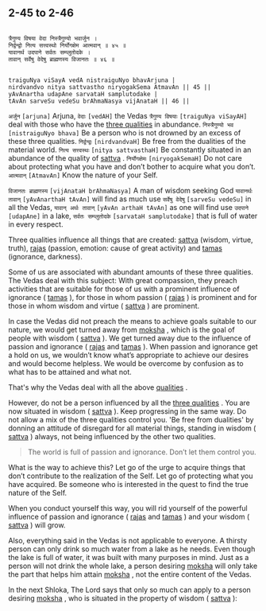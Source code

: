 ## 2-45 to 2-46


```shloka-sa

त्रैगुण्य विषया वेदा निस्त्रैगुण्यो भवार्जुन ।
निर्द्वन्द्वो नित्य सत्त्वस्थो निर्योगक्षेम आत्मवान् ॥ ४५ ॥
यावानर्थ उदपाने सर्वतः सम्प्लुतोदके ।
तावान् सर्वेषु वेदेषु ब्राह्मणस्य विजानतः ॥ ४६ ॥

```
```shloka-sa-hk

traiguNya viSayA vedA nistraiguNyo bhavArjuna |
nirdvandvo nitya sattvastho niryogakSema AtmavAn || 45 ||
yAvAnartha udapAne sarvataH samplutodake |
tAvAn sarveSu vedeSu brAhmaNasya vijAnataH || 46 ||

```
`अर्जुन` `[arjuna]` Arjuna, `वेदाः` `[vedAH]` the Vedas `त्रैगुण्य विषयाः` `[traiguNya viSayAH]` deal with those who have the 
[three qualities](satva_rajas_tamas)
 in abundance. `निस्त्रैगुण्यो भव` `[nistraiguNyo bhava]` Be a person who is not drowned by an excess of these three qualities. `निर्द्वन्द्वः` `[nirdvandvaH]` Be free from the dualities of the material world. `नित्य सत्त्वस्थः` `[nitya sattvasthaH]` Be constantly situated in an abundance of the quality of 
[sattva](sattva)
. `निर्योगक्षेमः` `[niryogakSemaH]` Do not care about protecting what you have and don’t bother to acquire what you don’t. `आत्मवान्` `[AtmavAn]` Know the nature of your Self.

`विजानतः ब्राह्मणस्य` `[vijAnataH brAhmaNasya]` A man of wisdom seeking God `यावानर्थः तावान्` `[yAvAnarthaH tAvAn]` will find as much use `सर्वेषु वेदेषु` `[sarveSu vedeSu]` in all the Vedas, `यावान् अर्थः तावान्` `[yAvAn arthaH tAvAn]` as one will find use `उदपाने` `[udapAne]` in a lake, `सर्वतः सम्प्लुतोदके` `[sarvataH samplutodake]` that is full of water in every respect.

<a name='satva_rajas_tamas'></a>
Three qualities influence all things that are created: 
[sattva](sattva)
 (wisdom, virtue, truth), 
[rajas](rajas)
 (passion, emotion: cause of great activity) and 
[tamas](tamas)
 (ignorance, darkness). 

Some of us are associated with abundant amounts of these three qualities. The Vedas deal with this subject: With great compassion, they preach activities that are suitable for those of us with a prominent influence of ignorance (
[tamas](tamas)
), for those in whom passion (
[rajas](rajas)
) is prominent and for those in whom wisdom and virtue (
[sattva](sattva)
) are prominent. 

In case the Vedas did not preach the means to achieve goals suitable to our nature, we would get turned away from 
[moksha](Moksha)
, which is the goal of people with wisdom (
[sattva](sattva)
). We get turned away due to the influence of passion and ignorance (
[rajas](rajas)
 and 
[tamas](tamas)
). When passion and ignorance get a hold on us, we wouldn’t know what’s appropriate to achieve our desires and would become helpless. We would be overcome by confusion as to what has to be attained and what not. 

That's why the Vedas deal with all the above 
[qualities](satva_rajas_tamas)
.

However, do not be a person influenced by all the 
[three qualities](satva_rajas_tamas_effects)
. You are now situated in wisdom (
[sattva](sattva)
). Keep progressing in the same way. Do not allow a mix of the three qualities control you. 'Be free from dualities' by donning an attitude of disregard for all material things, standing in wisdom (
[sattva](sattva)
) always, not being influenced by the other two qualities. 



<a name='applnote_39'></a>
> The world is full of passion and ignorance. Don’t let them control you.



What is the way to achieve this? Let go of the urge to acquire things that don’t contribute to the realization of the Self. Let go of protecting what you have acquired. Be someone who is interested in the quest to find the true nature of the Self. 

When you conduct yourself this way, you will rid yourself of the powerful influence of passion and ignorance (
[rajas](rajas)
 and 
[tamas](tamas)
) and your wisdom (
[sattva](sattva)
) will grow.

Also, everything said in the Vedas is not applicable to everyone. A thirsty person can only drink so much water from a lake as he needs. Even though the lake is full of water, it was built with many purposes in mind. Just as a person will not drink the whole lake, a person desiring 
[moksha](Moksha)
 will only take the part that helps him attain 
[moksha](Moksha)
, not the entire content of the Vedas.

In the next Shloka, The Lord says that only so much can apply to a person desiring 
[moksha](Moksha)
, who is situated in the property of wisdom (
[sattva](sattva)
):


